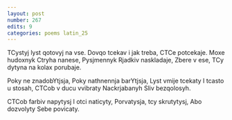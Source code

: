 ```yaml
---
layout: post
number: 267
edits: 9
categories: poems latin_25
---
```


TCystyj lyst qotovyj na vse. 
Dovqo tcekav i jak treba,
CTCe potcekaje.
Moxe hudoxnyk 
Ctryha nanese,
Pysjmennyk
Rjadkiv naskladaje,
Zbere v ese,
TCy dytyna na kolax porubaje.

Poky ne znadobYtjsja, 
Poky nathnennja barYtjsja, 
Lyst vmije tcekaty
I tcasto u stosah,
CTCob v ducu vvibraty
Nackrjabanyh 
Sliv bezqolosyh.

CTCob farbiv napytysj 
I otci naticyty,
Porvatysja, tcy skrutytysj,
Abo dozvolyty 
Sebe povicaty.
